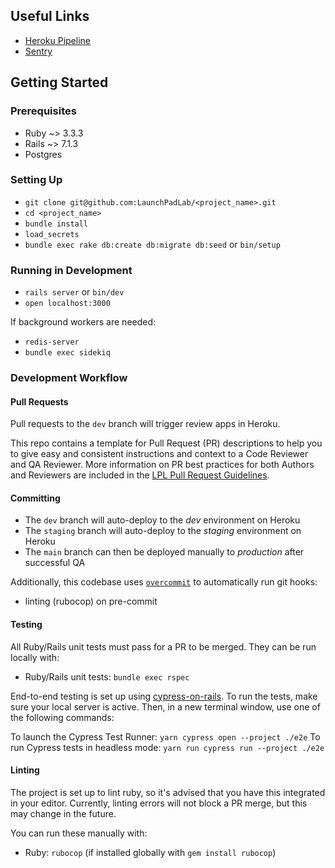 <!-- If you created this project, instructions for setting up GitHub, Heroku, and other integrations can be found in the **[Project Setup Checklist](PROJECT_SETUP_CHECKLIST.md)**. -->
<!-- # <app_name> -->

## Useful Links
<!-- add any quicklinks useful to the project -->
- [Heroku Pipeline]()
- [Sentry]()
<!-- [Documentation](link) -->

## Getting Started
### Prerequisites
<!-- TODO: update the below accordingly -->
+ Ruby ~> 3.3.3
+ Rails ~> 7.1.3
+ Postgres

### Setting Up
<!-- TODO: update the below accordingly -->
- `git clone git@github.com:LaunchPadLab/<project_name>.git`
- `cd <project_name>`
- `bundle install`
- `load_secrets`
- `bundle exec rake db:create db:migrate db:seed` or `bin/setup`

### Running in Development
<!-- TODO: update the below accordingly -->
- `rails server` or `bin/dev`
- `open localhost:3000`

If background workers are needed:
- `redis-server`
- `bundle exec sidekiq`

<!--
  TODO: Additional notes about your app
This application supports both server rendering and client rendering of react components from within `ERB` templates.
Starting the application with `foreman start -f Profile.dev` starts the rails server as well as the webpack-dev-server that will rebuild the javascript assets on change.
It's possible that a page refresh completes BEFORE webpack finishes, just refresh again or check the log to make sure the rebuild has completed if you don't see your changes right away.
If this becomes an issue we can revisit to either optimize the build or add HMR.
 -->
### Development Workflow

#### Pull Requests
Pull requests to the `dev` branch will trigger review apps in Heroku.

This repo contains a template for Pull Request (PR) descriptions to help you to give easy and consistent instructions and context to a Code Reviewer and QA Reviewer.
More information on PR best practices for both Authors and Reviewers are included in the [LPL Pull Request Guidelines](https://github.com/LaunchPadLab/opex-public/blob/master/gists/pull-request-guidelines.md).

#### Committing

- The `dev` branch will auto-deploy to the _dev_ environment on Heroku
- The `staging` branch will auto-deploy to the _staging_ environment on Heroku
- The `main` branch can then be deployed manually to _production_ after successful QA

Additionally, this codebase uses [`overcommit`](https://github.com/sds/overcommit) to automatically run git hooks:

- linting (rubocop) on pre-commit

#### Testing
All Ruby/Rails unit tests must pass for a PR to be merged. They can be run locally with:

- Ruby/Rails unit tests: `bundle exec rspec`

End-to-end testing is set up using [cypress-on-rails](https://github.com/shakacode/cypress-on-rails). To run the tests, make sure your local server is active. Then, in a new terminal window, use one of the following commands:

To launch the Cypress Test Runner: `yarn cypress open --project ./e2e`
To run Cypress tests in headless mode: `yarn run cypress run --project ./e2e`

#### Linting
The project is set up to lint ruby, <!-- javascript and scss (`TODO`) --> so it's advised that you have this integrated in your editor.
Currently, linting errors will not block a PR merge, but this may change in the future.

You can run these manually with:
- Ruby: `rubocop` (if installed globally with `gem install rubocop`)
<!-- + JavaScript: `npm run eslint` -->
